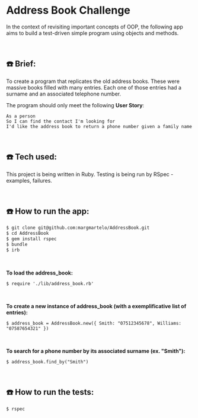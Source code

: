 # Address Book Challenge #

In the context of revisiting important concepts of OOP, the following app aims to build a test-driven simple program using objects and methods.

<p>&nbsp;</p> 

## ☎️  **Brief:**

To create a program that replicates the old address books. These were massive books filled with many entries. Each one of those entries had a surname and an associated telephone number.

The program should only meet the following **User Story**:

```
As a person
So I can find the contact I'm looking for
I'd like the address book to return a phone number given a family name

```
<p>&nbsp;</p>

## ☎️ **Tech used:**
This project is being written in Ruby.
Testing is being run by RSpec - examples, failures.

<p>&nbsp;</p>

## ☎️ **How to run the app:**
```bash
$ git clone git@github.com:margmartelo/AddressBook.git
$ cd AddressBook
$ gem install rspec
$ bundle
$ irb
```
<p>&nbsp;</p>

**To load the address_book:**
```
$ require './lib/address_book.rb'
``` 
<p>&nbsp;</p>

**To create a new instance of address_book (with a exemplificative list of entries):**
```
$ address_book = AddressBook.new({ Smith: "07512345678", Williams: "07587654321" })
``` 
<p>&nbsp;</p>

**To search for a phone number by its associated surname (ex. "Smith"):**
```
$ address_book.find_by("Smith")
```
<p>&nbsp;</p>

## ☎️ **How to run the tests:**
```bash
$ rspec
```
<p>&nbsp;</p>
